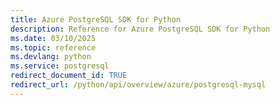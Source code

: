 ```yaml
---
title: Azure PostgreSQL SDK for Python
description: Reference for Azure PostgreSQL SDK for Python
ms.date: 03/10/2025
ms.topic: reference
ms.devlang: python
ms.service: postgresql
redirect_document_id: TRUE
redirect_url: /python/api/overview/azure/postgresql-mysql
---
```

